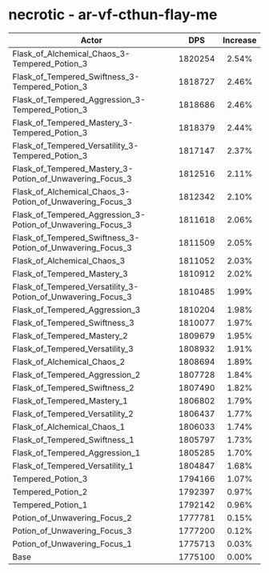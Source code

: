 # necrotic - ar-vf-cthun-flay-me
| Actor | DPS | Increase |
|---|:---:|:---:|
|Flask_of_Alchemical_Chaos_3-Tempered_Potion_3|1820254|2.54%|
|Flask_of_Tempered_Swiftness_3-Tempered_Potion_3|1818727|2.46%|
|Flask_of_Tempered_Aggression_3-Tempered_Potion_3|1818686|2.46%|
|Flask_of_Tempered_Mastery_3-Tempered_Potion_3|1818379|2.44%|
|Flask_of_Tempered_Versatility_3-Tempered_Potion_3|1817147|2.37%|
|Flask_of_Tempered_Mastery_3-Potion_of_Unwavering_Focus_3|1812516|2.11%|
|Flask_of_Alchemical_Chaos_3-Potion_of_Unwavering_Focus_3|1812342|2.10%|
|Flask_of_Tempered_Aggression_3-Potion_of_Unwavering_Focus_3|1811618|2.06%|
|Flask_of_Tempered_Swiftness_3-Potion_of_Unwavering_Focus_3|1811509|2.05%|
|Flask_of_Alchemical_Chaos_3|1811052|2.03%|
|Flask_of_Tempered_Mastery_3|1810912|2.02%|
|Flask_of_Tempered_Versatility_3-Potion_of_Unwavering_Focus_3|1810485|1.99%|
|Flask_of_Tempered_Aggression_3|1810204|1.98%|
|Flask_of_Tempered_Swiftness_3|1810077|1.97%|
|Flask_of_Tempered_Mastery_2|1809679|1.95%|
|Flask_of_Tempered_Versatility_3|1808932|1.91%|
|Flask_of_Alchemical_Chaos_2|1808694|1.89%|
|Flask_of_Tempered_Aggression_2|1807728|1.84%|
|Flask_of_Tempered_Swiftness_2|1807490|1.82%|
|Flask_of_Tempered_Mastery_1|1806802|1.79%|
|Flask_of_Tempered_Versatility_2|1806437|1.77%|
|Flask_of_Alchemical_Chaos_1|1806033|1.74%|
|Flask_of_Tempered_Swiftness_1|1805797|1.73%|
|Flask_of_Tempered_Aggression_1|1805285|1.70%|
|Flask_of_Tempered_Versatility_1|1804847|1.68%|
|Tempered_Potion_3|1794166|1.07%|
|Tempered_Potion_2|1792397|0.97%|
|Tempered_Potion_1|1792142|0.96%|
|Potion_of_Unwavering_Focus_2|1777781|0.15%|
|Potion_of_Unwavering_Focus_3|1777200|0.12%|
|Potion_of_Unwavering_Focus_1|1775713|0.03%|
|Base|1775100|0.00%|
